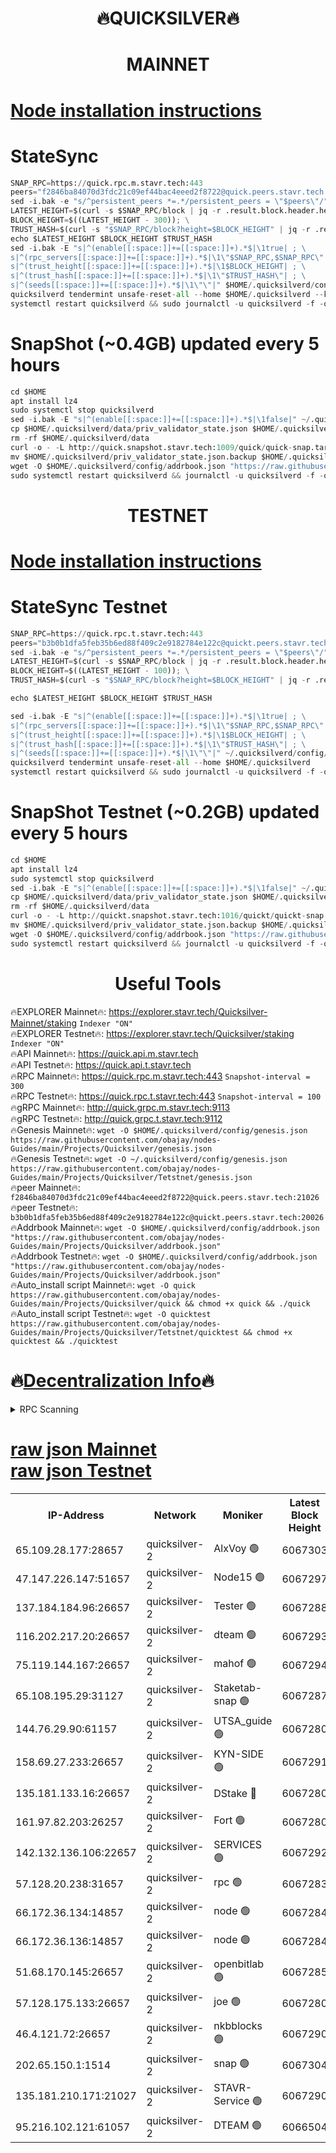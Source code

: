 <h1 align="center"> 🔥QUICKSILVER🔥</h1>

<h1 align="center"> MAINNET</h1>

[Node installation instructions](https://github.com/obajay/nodes-Guides/tree/main/Projects/Quicksilver)
=

# StateSync
```python
SNAP_RPC=https://quick.rpc.m.stavr.tech:443
peers="f2846ba84070d3fdc21c09ef44bac4eeed2f8722@quick.peers.stavr.tech:21026"
sed -i.bak -e "s/^persistent_peers *=.*/persistent_peers = \"$peers\"/" $HOME/.quicksilverd/config/config.toml
LATEST_HEIGHT=$(curl -s $SNAP_RPC/block | jq -r .result.block.header.height); \
BLOCK_HEIGHT=$((LATEST_HEIGHT - 300)); \
TRUST_HASH=$(curl -s "$SNAP_RPC/block?height=$BLOCK_HEIGHT" | jq -r .result.block_id.hash)
echo $LATEST_HEIGHT $BLOCK_HEIGHT $TRUST_HASH
sed -i.bak -E "s|^(enable[[:space:]]+=[[:space:]]+).*$|\1true| ; \
s|^(rpc_servers[[:space:]]+=[[:space:]]+).*$|\1\"$SNAP_RPC,$SNAP_RPC\"| ; \
s|^(trust_height[[:space:]]+=[[:space:]]+).*$|\1$BLOCK_HEIGHT| ; \
s|^(trust_hash[[:space:]]+=[[:space:]]+).*$|\1\"$TRUST_HASH\"| ; \
s|^(seeds[[:space:]]+=[[:space:]]+).*$|\1\"\"|" $HOME/.quicksilverd/config/config.toml
quicksilverd tendermint unsafe-reset-all --home $HOME/.quicksilverd --keep-addr-book
systemctl restart quicksilverd && sudo journalctl -u quicksilverd -f -o cat
```

# SnapShot (~0.4GB) updated every 5 hours
```python
cd $HOME
apt install lz4
sudo systemctl stop quicksilverd
sed -i.bak -E "s|^(enable[[:space:]]+=[[:space:]]+).*$|\1false|" ~/.quicksilverd/config/config.toml
cp $HOME/.quicksilverd/data/priv_validator_state.json $HOME/.quicksilverd/priv_validator_state.json.backup
rm -rf $HOME/.quicksilverd/data
curl -o - -L http://quick.snapshot.stavr.tech:1009/quick/quick-snap.tar.lz4 | lz4 -c -d - | tar -x -C $HOME/.quicksilverd --strip-components 2
mv $HOME/.quicksilverd/priv_validator_state.json.backup $HOME/.quicksilverd/data/priv_validator_state.json
wget -O $HOME/.quicksilverd/config/addrbook.json "https://raw.githubusercontent.com/obajay/nodes-Guides/main/Projects/Quicksilver/addrbook.json"
sudo systemctl restart quicksilverd && journalctl -u quicksilverd -f -o cat
```

<h1 align="center"> TESTNET</h1>

[Node installation instructions](https://github.com/obajay/nodes-Guides/tree/main/Projects/Quicksilver/Tetstnet)
=

# StateSync Testnet
```python
SNAP_RPC=https://quick.rpc.t.stavr.tech:443
peers="b3b0b1dfa5feb35b6ed88f409c2e9182784e122c@quickt.peers.stavr.tech:20026"
sed -i.bak -e "s/^persistent_peers *=.*/persistent_peers = \"$peers\"/" $HOME/.quicksilverd/config/config.toml
LATEST_HEIGHT=$(curl -s $SNAP_RPC/block | jq -r .result.block.header.height); \
BLOCK_HEIGHT=$((LATEST_HEIGHT - 100)); \
TRUST_HASH=$(curl -s "$SNAP_RPC/block?height=$BLOCK_HEIGHT" | jq -r .result.block_id.hash)

echo $LATEST_HEIGHT $BLOCK_HEIGHT $TRUST_HASH

sed -i.bak -E "s|^(enable[[:space:]]+=[[:space:]]+).*$|\1true| ; \
s|^(rpc_servers[[:space:]]+=[[:space:]]+).*$|\1\"$SNAP_RPC,$SNAP_RPC\"| ; \
s|^(trust_height[[:space:]]+=[[:space:]]+).*$|\1$BLOCK_HEIGHT| ; \
s|^(trust_hash[[:space:]]+=[[:space:]]+).*$|\1\"$TRUST_HASH\"| ; \
s|^(seeds[[:space:]]+=[[:space:]]+).*$|\1\"\"|" ~/.quicksilverd/config/config.toml
quicksilverd tendermint unsafe-reset-all --home $HOME/.quicksilverd
systemctl restart quicksilverd && sudo journalctl -u quicksilverd -f -o cat

```

# SnapShot Testnet (~0.2GB) updated every 5 hours
```python
cd $HOME
apt install lz4
sudo systemctl stop quicksilverd
sed -i.bak -E "s|^(enable[[:space:]]+=[[:space:]]+).*$|\1false|" ~/.quicksilverd/config/config.toml
cp $HOME/.quicksilverd/data/priv_validator_state.json $HOME/.quicksilverd/priv_validator_state.json.backup
rm -rf $HOME/.quicksilverd/data
curl -o - -L http://quickt.snapshot.stavr.tech:1016/quickt/quickt-snap.tar.lz4 | lz4 -c -d - | tar -x -C $HOME/.quicksilverd --strip-components 2
mv $HOME/.quicksilverd/priv_validator_state.json.backup $HOME/.quicksilverd/data/priv_validator_state.json
wget -O $HOME/.quicksilverd/config/addrbook.json "https://raw.githubusercontent.com/obajay/nodes-Guides/main/Projects/Quicksilver/Tetstnet/addrbook.json"
sudo systemctl restart quicksilverd && journalctl -u quicksilverd -f -o cat
```
 <h1 align="center"> Useful Tools</h1>

🔥EXPLORER Mainnet🔥:        https://explorer.stavr.tech/Quicksilver-Mainnet/staking    `Indexer "ON"` \
🔥EXPLORER Testnet🔥:        https://explorer.stavr.tech/Quicksilver/staking	        `Indexer "ON"` \
🔥API Mainnet🔥: 			 https://quick.api.m.stavr.tech \
🔥API Testnet🔥: 			 https://quick.api.t.stavr.tech \
🔥RPC Mainnet🔥:             https://quick.rpc.m.stavr.tech:443              `Snapshot-interval = 300` \
🔥RPC Testnet🔥:             https://quick.rpc.t.stavr.tech:443              `Snapshot-interval = 100` \
🔥gRPC Mainnet🔥:                    http://quick.grpc.m.stavr.tech:9113 \
🔥gRPC Testnet🔥:                    http://quick.grpc.t.stavr.tech:9112 \
🔥Genesis Mainnet🔥: `wget -O $HOME/.quicksilverd/config/genesis.json https://raw.githubusercontent.com/obajay/nodes-Guides/main/Projects/Quicksilver/genesis.json` \
🔥Genesis Testnet🔥: `wget -O ~/.quicksilverd/config/genesis.json https://raw.githubusercontent.com/obajay/nodes-Guides/main/Projects/Quicksilver/Tetstnet/genesis.json` \
🔥peer Mainnet🔥:					 `f2846ba84070d3fdc21c09ef44bac4eeed2f8722@quick.peers.stavr.tech:21026` \
🔥peer Testnet🔥:					 `b3b0b1dfa5feb35b6ed88f409c2e9182784e122c@quickt.peers.stavr.tech:20026` \
🔥Addrbook Mainnet🔥:    ```wget -O $HOME/.quicksilverd/config/addrbook.json "https://raw.githubusercontent.com/obajay/nodes-Guides/main/Projects/Quicksilver/addrbook.json"``` \
🔥Addrbook Testnet🔥:    ```wget -O $HOME/.quicksilverd/config/addrbook.json "https://raw.githubusercontent.com/obajay/nodes-Guides/main/Projects/Quicksilver/addrbook.json"``` \
🔥Auto_install script Mainnet🔥: ```wget -O quick https://raw.githubusercontent.com/obajay/nodes-Guides/main/Projects/Quicksilver/quick && chmod +x quick && ./quick``` \
🔥Auto_install script Testnet🔥: ```wget -O quicktest https://raw.githubusercontent.com/obajay/nodes-Guides/main/Projects/Quicksilver/Tetstnet/quicktest && chmod +x quicktest && ./quicktest```

🔥[Decentralization Info](https://github.com/obajay/StateSync-snapshots/tree/main/Projects/Quicksilver/Decentralization)🔥
=

<details>
<summary>RPC Scanning</summary>

<h2 align="center"> We scan nodes in real time every 4 hours. And we provide the final result of RPC endpoints.
We cannot influence the operation of these nodes in any way. </h2>


```python
If Voting Power is higher than 0 --> then the Node is a validator of the network and may be subject to attack and be a potential threat to the chain.
```
```python
We marked such validators with a red symbol
```

</details>

[raw json Mainnet](https://rpc-check.quickm.stavr.tech/quickm/rpc-quickm-result.json) \
[raw json Testnet](https://github.com/obajay/StateSync-snapshots/tree/main/Projects/Quicksilver/Rpc-Check-Testnet)
=


<table><tr><th>IP-Address</th><th>Network</th><th>Moniker</th><th>Latest Block Height</th><th>Earliest Block Height</th><th>Catching Up</th><th>Tx Index</th><th>Voting Power</th><th>Scan Time</th></tr><tr><td>65.109.28.177:28657</td><td>quicksilver-2</td><td>AlxVoy 🟢</td><td>6067303</td><td>3562001</td><td>False</td><td>off</td><td>0</td><td>2024-02-21T09:20:39.047328712UTC</td></tr><tr><td>47.147.226.147:51657</td><td>quicksilver-2</td><td>Node15 🟢</td><td>6067297</td><td>5151648</td><td>False</td><td>off</td><td>0</td><td>2024-02-21T09:20:03.584011593UTC</td></tr><tr><td>137.184.184.96:26657</td><td>quicksilver-2</td><td>Tester 🟢</td><td>6067288</td><td>5550692</td><td>False</td><td>off</td><td>0</td><td>2024-02-21T09:19:12.295440949UTC</td></tr><tr><td>116.202.217.20:26657</td><td>quicksilver-2</td><td>dteam 🟢</td><td>6067293</td><td>5581001</td><td>False</td><td>on</td><td>0</td><td>2024-02-21T09:19:39.117867985UTC</td></tr><tr><td>75.119.144.167:26657</td><td>quicksilver-2</td><td>mahof 🟢</td><td>6067294</td><td>5654794</td><td>False</td><td>on</td><td>0</td><td>2024-02-21T09:19:47.955486100UTC</td></tr><tr><td>65.108.195.29:31127</td><td>quicksilver-2</td><td>Staketab-snap 🟢</td><td>6067287</td><td>5705001</td><td>False</td><td>off</td><td>0</td><td>2024-02-21T09:19:05.176059262UTC</td></tr><tr><td>144.76.29.90:61157</td><td>quicksilver-2</td><td>UTSA_guide 🟢</td><td>6067280</td><td>5743301</td><td>False</td><td>on</td><td>0</td><td>2024-02-21T09:18:22.126141091UTC</td></tr><tr><td>158.69.27.233:26657</td><td>quicksilver-2</td><td>KYN-SIDE 🟢</td><td>6067291</td><td>5799001</td><td>False</td><td>on</td><td>0</td><td>2024-02-21T09:19:25.743452428UTC</td></tr><tr><td>135.181.133.16:26657</td><td>quicksilver-2</td><td>DStake 🔴</td><td>6067280</td><td>5807001</td><td>False</td><td>on</td><td>154670</td><td>2024-02-21T09:18:21.461768349UTC</td></tr><tr><td>161.97.82.203:26257</td><td>quicksilver-2</td><td>Fort 🟢</td><td>6067280</td><td>5863421</td><td>False</td><td>on</td><td>0</td><td>2024-02-21T09:18:20.984179193UTC</td></tr><tr><td>142.132.136.106:22657</td><td>quicksilver-2</td><td>SERVICES 🟢</td><td>6067292</td><td>5920001</td><td>False</td><td>on</td><td>0</td><td>2024-02-21T09:19:30.585001844UTC</td></tr><tr><td>57.128.20.238:31657</td><td>quicksilver-2</td><td>rpc 🟢</td><td>6067283</td><td>5940472</td><td>False</td><td>on</td><td>0</td><td>2024-02-21T09:18:39.748808500UTC</td></tr><tr><td>66.172.36.134:14857</td><td>quicksilver-2</td><td>node 🟢</td><td>6067284</td><td>5950756</td><td>False</td><td>on</td><td>0</td><td>2024-02-21T09:18:47.182327706UTC</td></tr><tr><td>66.172.36.136:14857</td><td>quicksilver-2</td><td>node 🟢</td><td>6067284</td><td>5950756</td><td>False</td><td>on</td><td>0</td><td>2024-02-21T09:18:47.984734023UTC</td></tr><tr><td>51.68.170.145:26657</td><td>quicksilver-2</td><td>openbitlab 🟢</td><td>6067285</td><td>5981220</td><td>False</td><td>on</td><td>0</td><td>2024-02-21T09:18:54.508308374UTC</td></tr><tr><td>57.128.175.133:26657</td><td>quicksilver-2</td><td>joe 🟢</td><td>6067280</td><td>6039778</td><td>False</td><td>on</td><td>0</td><td>2024-02-21T09:18:22.458418492UTC</td></tr><tr><td>46.4.121.72:26657</td><td>quicksilver-2</td><td>nkbblocks 🟢</td><td>6067290</td><td>6056301</td><td>False</td><td>on</td><td>0</td><td>2024-02-21T09:19:20.896712887UTC</td></tr><tr><td>202.65.150.1:1514</td><td>quicksilver-2</td><td>snap 🟢</td><td>6067304</td><td>6061498</td><td>False</td><td>on</td><td>0</td><td>2024-02-21T09:20:46.075148625UTC</td></tr><tr><td>135.181.210.171:21027</td><td>quicksilver-2</td><td>STAVR-Service 🟢</td><td>6067290</td><td>6065301</td><td>False</td><td>on</td><td>0</td><td>2024-02-21T09:19:26.172090775UTC</td></tr><tr><td>95.216.102.121:61057</td><td>quicksilver-2</td><td>DTEAM 🟢</td><td>6066504</td><td>6066001</td><td>False</td><td>on</td><td>0</td><td>2024-02-21T09:18:40.117122981UTC</td></tr></table>
